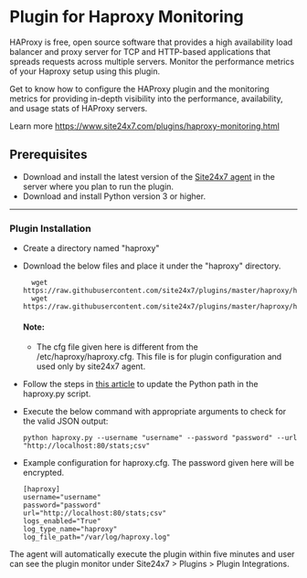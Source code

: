 
Plugin for Haproxy Monitoring
=============================

HAProxy is free, open source software that provides a high availability load balancer and proxy server for TCP and HTTP-based applications that spreads requests across multiple servers. Monitor the performance metrics of your Haproxy setup using this plugin. 
  
Get to know how to configure the HAProxy plugin and the monitoring metrics for providing in-depth visibility into the performance, availability, and usage stats of HAProxy servers.

Learn more https://www.site24x7.com/plugins/haproxy-monitoring.html

## Prerequisites

- Download and install the latest version of the [Site24x7 agent](https://www.site24x7.com/app/client#/admin/inventory/add-monitor) in the server where you plan to run the plugin.
- Download and install Python version 3 or higher.

---

### Plugin Installation  

- Create a directory named "haproxy"

- Download the below files and place it under the "haproxy" directory.

		wget https://raw.githubusercontent.com/site24x7/plugins/master/haproxy/haproxy.py
  		wget https://raw.githubusercontent.com/site24x7/plugins/master/haproxy/haproxy.cfg

  #### Note:
  	- The cfg file given here is different from the /etc/haproxy/haproxy.cfg. This file is for plugin configuration and used only by site24x7 agent.

- Follow the steps in [this article](https://support.site24x7.com/portal/en/kb/articles/updating-python-path-in-a-plugin-script-for-linux-servers) to update the Python path in the haproxy.py script.
  
- Execute the below command with appropriate arguments to check for the valid JSON output:
  
	```
	python haproxy.py --username "username" --password "password" --url "http://localhost:80/stats;csv"
	```

- Example configuration for haproxy.cfg. The password given here will be encrypted.
	```
	[haproxy]
	username="username"
	password="password"
	url="http://localhost:80/stats;csv"
	logs_enabled="True"
	log_type_name="haproxy"
	log_file_path="/var/log/haproxy.log"
	```

The agent will automatically execute the plugin within five minutes and user can see the plugin monitor under Site24x7 > Plugins > Plugin Integrations.
